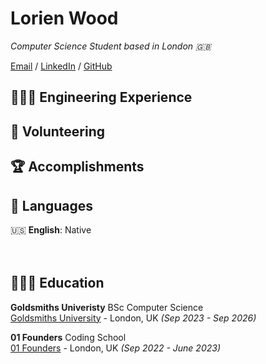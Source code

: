 # Lorien Wood

_Computer Science Student based in London 🇬🇧_ <br>

[Email](mailto:lorienmwood@gmail.com) / [LinkedIn](https://www.linkedin.com/in/lorienwood) / [GitHub](https://github.com/lorienmwood)

## 👩🏼‍💻 Engineering Experience

## 📌 Volunteering

    
## 🏆 Accomplishments

## 💬 Languages

🇺🇸 **English**: Native <br>
<br><br>
## 👩🏼‍🎓 Education
**Goldsmiths Univeristy** BSc Computer Science<br>
[Goldsmiths University](https://www.gold.ac.uk/) - London, UK _(Sep 2023 - Sep 2026)_ <br>

**01 Founders** Coding School<br>
[01 Founders](https://01founders.co/) - London, UK _(Sep 2022 - June 2023)_ <br>
